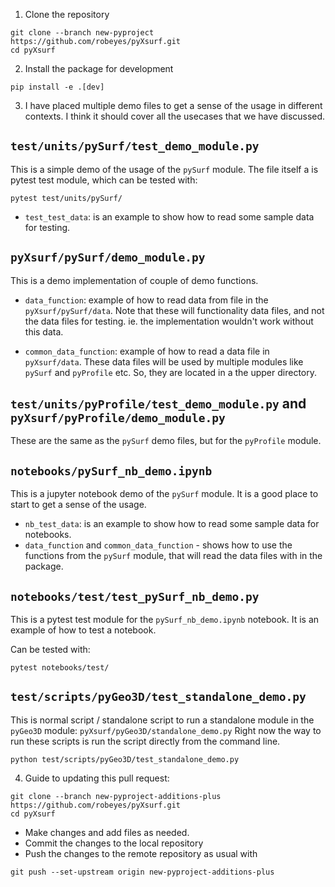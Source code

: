 1. Clone the repository

```
git clone --branch new-pyproject https://github.com/robeyes/pyXsurf.git
cd pyXsurf
```

2. Install the package for development

```
pip install -e .[dev]
```

3. I have placed multiple demo files to get a sense of the usage in different contexts.
I think it should cover all the usecases that we have discussed.

## `test/units/pySurf/test_demo_module.py`

This is a simple demo of the usage of the `pySurf` module.
The file itself a is pytest test module, which can be tested with:
```
pytest test/units/pySurf/
```

- `test_test_data`: is an example to show how to read some sample data for testing.

## `pyXsurf/pySurf/demo_module.py`

This is a demo implementation of couple of demo functions.

- `data_function`: example of how to read data from file in the `pyXsurf/pySurf/data`. Note that these will functionality data files, and not the data files for testing. ie. the implementation wouldn't work without this data.

- `common_data_function`: example of how to read a data file in `pyXsurf/data`. These data files will be used by multiple modules like `pySurf` and `pyProfile` etc. So, they are located in a the upper directory.

## `test/units/pyProfile/test_demo_module.py` and `pyXsurf/pyProfile/demo_module.py`

These are the same as the `pySurf` demo files, but for the `pyProfile` module.

## `notebooks/pySurf_nb_demo.ipynb`

This is a jupyter notebook demo of the `pySurf` module. It is a good place to start to get a sense of the usage.

- `nb_test_data`: is an example to show how to read some sample data for notebooks.
- `data_function` and `common_data_function` - shows how to use the functions from the `pySurf` module, that will read the data files with in the package.

## `notebooks/test/test_pySurf_nb_demo.py`

This is a pytest test module for the `pySurf_nb_demo.ipynb` notebook. It is an example of how to test a notebook.

Can be tested with:
```
pytest notebooks/test/
```

## `test/scripts/pyGeo3D/test_standalone_demo.py`

This is normal script / standalone script to run a standalone module in the `pyGeo3D` module: `pyXsurf/pyGeo3D/standalone_demo.py`
Right now the way to run these scripts is run the script directly from the command line.

```
python test/scripts/pyGeo3D/test_standalone_demo.py
```

4. Guide to updating this pull request:

```
git clone --branch new-pyproject-additions-plus https://github.com/robeyes/pyXsurf.git
cd pyXsurf
```

- Make changes and add files as needed.
- Commit the changes to the local repository
- Push the changes to the remote repository as usual with

```
git push --set-upstream origin new-pyproject-additions-plus
```
